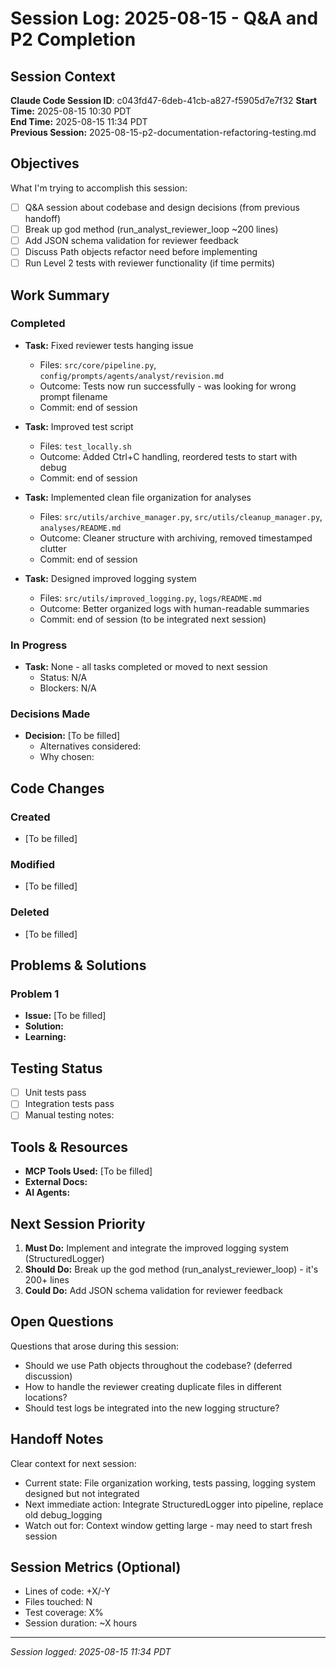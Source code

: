 # Session Log: 2025-08-15 - Q&A and P2 Completion

## Session Context

**Claude Code Session ID**: c043fd47-6deb-41cb-a827-f5905d7e7f32
**Start Time:** 2025-08-15 10:30 PDT  
**End Time:** 2025-08-15 11:34 PDT  
**Previous Session:** 2025-08-15-p2-documentation-refactoring-testing.md  

## Objectives

What I'm trying to accomplish this session:

- [ ] Q&A session about codebase and design decisions (from previous handoff)
- [ ] Break up god method (run_analyst_reviewer_loop ~200 lines)
- [ ] Add JSON schema validation for reviewer feedback
- [ ] Discuss Path objects refactor need before implementing
- [ ] Run Level 2 tests with reviewer functionality (if time permits)

## Work Summary

### Completed

- **Task:** Fixed reviewer tests hanging issue
  - Files: `src/core/pipeline.py`, `config/prompts/agents/analyst/revision.md`
  - Outcome: Tests now run successfully - was looking for wrong prompt filename
  - Commit: end of session

- **Task:** Improved test script
  - Files: `test_locally.sh`
  - Outcome: Added Ctrl+C handling, reordered tests to start with debug
  - Commit: end of session

- **Task:** Implemented clean file organization for analyses
  - Files: `src/utils/archive_manager.py`, `src/utils/cleanup_manager.py`, `analyses/README.md`
  - Outcome: Cleaner structure with archiving, removed timestamped clutter
  - Commit: end of session

- **Task:** Designed improved logging system
  - Files: `src/utils/improved_logging.py`, `logs/README.md`
  - Outcome: Better organized logs with human-readable summaries
  - Commit: end of session (to be integrated next session)

### In Progress

- **Task:** None - all tasks completed or moved to next session
  - Status: N/A
  - Blockers: N/A

### Decisions Made

- **Decision:** [To be filled]
  - Alternatives considered:
  - Why chosen:

## Code Changes

### Created

- [To be filled]

### Modified

- [To be filled]

### Deleted

- [To be filled]

## Problems & Solutions

### Problem 1

- **Issue:** [To be filled]
- **Solution:**
- **Learning:**

## Testing Status

- [ ] Unit tests pass
- [ ] Integration tests pass
- [ ] Manual testing notes:

## Tools & Resources

- **MCP Tools Used:** [To be filled]
- **External Docs:**
- **AI Agents:**

## Next Session Priority

1. **Must Do:** Implement and integrate the improved logging system (StructuredLogger)
2. **Should Do:** Break up the god method (run_analyst_reviewer_loop) - it's 200+ lines
3. **Could Do:** Add JSON schema validation for reviewer feedback

## Open Questions

Questions that arose during this session:

- Should we use Path objects throughout the codebase? (deferred discussion)
- How to handle the reviewer creating duplicate files in different locations?
- Should test logs be integrated into the new logging structure?

## Handoff Notes

Clear context for next session:

- Current state: File organization working, tests passing, logging system designed but not integrated
- Next immediate action: Integrate StructuredLogger into pipeline, replace old debug_logging
- Watch out for: Context window getting large - may need to start fresh session

## Session Metrics (Optional)

- Lines of code: +X/-Y
- Files touched: N
- Test coverage: X%
- Session duration: ~X hours

---

*Session logged: 2025-08-15 11:34 PDT*
